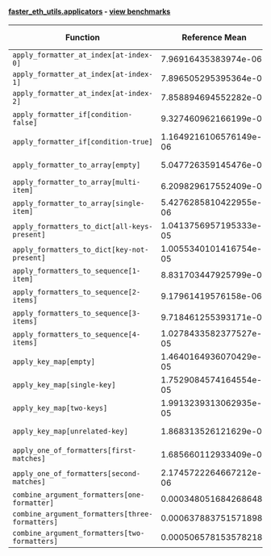 #### [faster_eth_utils.applicators](https://github.com/BobTheBuidler/faster-eth-utils/blob/master/faster_eth_utils/applicators.py) - [view benchmarks](https://github.com/BobTheBuidler/faster-eth-utils/blob/master/benchmarks/test_applicators_benchmarks.py)

| Function | Reference Mean | Faster Mean | % Change | Speedup (%) | x Faster | Faster |
|----------|---------------|-------------|----------|-------------|----------|--------|
| `apply_formatter_at_index[at-index-0]` | 7.96916435383974e-06 | 8.930050177220354e-06 | -12.06% | -10.76% | 0.89x | ❌ |
| `apply_formatter_at_index[at-index-1]` | 7.896505295395364e-06 | 8.967442725324187e-06 | -13.56% | -11.94% | 0.88x | ❌ |
| `apply_formatter_at_index[at-index-2]` | 7.858894694552282e-06 | 8.895525188503284e-06 | -13.19% | -11.65% | 0.88x | ❌ |
| `apply_formatter_if[condition-false]` | 9.327460962166199e-07 | 1.0520002194263037e-06 | -12.79% | -11.34% | 0.89x | ❌ |
| `apply_formatter_if[condition-true]` | 1.1649216106576149e-06 | 1.5089489128272804e-06 | -29.53% | -22.80% | 0.77x | ❌ |
| `apply_formatter_to_array[empty]` | 5.047726359145476e-06 | 5.2544584786115576e-06 | -4.10% | -3.93% | 0.96x | ❌ |
| `apply_formatter_to_array[multi-item]` | 6.209829617552409e-06 | 6.692652024966425e-06 | -7.78% | -7.21% | 0.93x | ❌ |
| `apply_formatter_to_array[single-item]` | 5.4276285810422955e-06 | 5.819546646795254e-06 | -7.22% | -6.73% | 0.93x | ❌ |
| `apply_formatters_to_dict[all-keys-present]` | 1.0413756957195333e-05 | 1.2933223439282021e-05 | -24.19% | -19.48% | 0.81x | ❌ |
| `apply_formatters_to_dict[key-not-present]` | 1.0055340101416754e-05 | 1.2318063397455498e-05 | -22.50% | -18.37% | 0.82x | ❌ |
| `apply_formatters_to_sequence[1-item]` | 8.831703447925799e-06 | 5.856426777463718e-06 | 33.69% | 50.80% | 1.51x | ✅ |
| `apply_formatters_to_sequence[2-items]` | 9.17961419576158e-06 | 6.2083792672875075e-06 | 32.37% | 47.86% | 1.48x | ✅ |
| `apply_formatters_to_sequence[3-items]` | 9.718461255393171e-06 | 6.72602326927582e-06 | 30.79% | 44.49% | 1.44x | ✅ |
| `apply_formatters_to_sequence[4-items]` | 1.0278433582377527e-05 | 7.176496847473069e-06 | 30.18% | 43.22% | 1.43x | ✅ |
| `apply_key_map[empty]` | 1.4640164936070429e-05 | 1.1885472381253695e-05 | 18.82% | 23.18% | 1.23x | ✅ |
| `apply_key_map[single-key]` | 1.7529084574164554e-05 | 1.4609864906649124e-05 | 16.65% | 19.98% | 1.20x | ✅ |
| `apply_key_map[two-keys]` | 1.9913239313062935e-05 | 1.651442296828284e-05 | 17.07% | 20.58% | 1.21x | ✅ |
| `apply_key_map[unrelated-key]` | 1.868313526121629e-05 | 1.5801117901088974e-05 | 15.43% | 18.24% | 1.18x | ✅ |
| `apply_one_of_formatters[first-matches]` | 1.685660112933409e-06 | 1.5314370075247773e-06 | 9.15% | 10.07% | 1.10x | ✅ |
| `apply_one_of_formatters[second-matches]` | 2.1745722264667212e-06 | 1.8611734765694715e-06 | 14.41% | 16.84% | 1.17x | ✅ |
| `combine_argument_formatters[one-formatter]` | 0.0003480516842686484 | 0.0014096990581223667 | -305.03% | -75.31% | 0.25x | ❌ |
| `combine_argument_formatters[three-formatters]` | 0.0006378837515718985 | 0.0015123109140143221 | -137.08% | -57.82% | 0.42x | ❌ |
| `combine_argument_formatters[two-formatters]` | 0.0005065781535782184 | 0.0013960529458561849 | -175.58% | -63.71% | 0.36x | ❌ |
